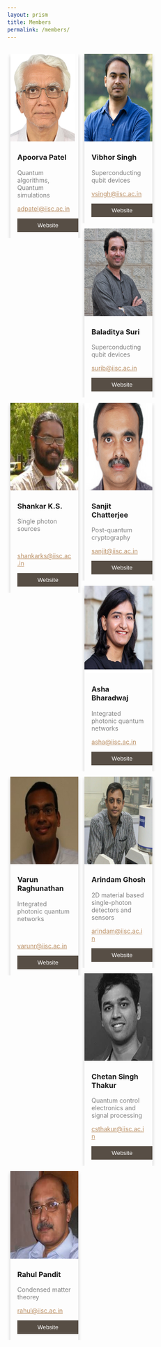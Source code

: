 ```yaml
---
layout: prism
title: Members
permalink: /members/
---
```


<style>

html {
  box-sizing: content-box;
}

*, *:before, *:after {
  box-sizing: inherit;
}

.column {
  float: left;
  width: 31%;
  margin-bottom: 12px;
  padding: 0 7px;
}

@media screen and (max-width: 500px) {
  .column {
    width: 80%;
    display: block;
  }
}

.card {
  box-shadow: 0 4px 8px 0 rgba(0, 0, 0, 0.2);
}

.container {
  padding: 0 16px;
}

.container::after, .row::after {
  content: "";
  clear: both;
  display: table;
}

.title {
  color: grey;
}

.button {
  border: none;
  outline: 0;
  display: inline-block;
  padding: 8px;
  color: white;
  background-color: #574e45;
  text-align: center;
  cursor: pointer;
  width: 100%;
}

.button:hover {
  background-color: #555;
}
</style>

<br>

<div class="row">
  <div class="column">
    <div class="card">
      <img src="/img/apoorva.jpg"  style="width:95%; height: 200px">
      <div class="container">
        <h3>Apoorva Patel</h3>
        <p class="title">Quantum algorithms, Quantum simulations</p>
        <a href="mailto:adpatel@iisc.ac.in" style="color: #bb9065;"><p>adpatel@iisc.ac.in</p></a>
        <a href="http://chep.iisc.ac.in/Personnel/adpatel.html"><p><button class="button">Website</button></p></a>
      </div>
    </div>
  </div>

  <div class="column">
    <div class="card">
      <img src="/img/vihor.jpg" style="width:100%; height: 200px">
      <div class="container">
        <h3> Vibhor Singh </h3>
        <p class="title">Superconducting qubit devices</p>
        <a href="mailto:vsingh@iisc.ac.in" style="color: #bb9065;"><p>vsingh@iisc.ac.in</p></a>
        <a href="http://www.physics.iisc.ac.in/people-faculty.php"><p><button class="button">Website</button></p></a>
      </div>
    </div>
  </div>
  
  <div class="column">
    <div class="card">
      <img src="/img/bala.jpg"  style="width:100%; height: 200px;">
      <div class="container">
        <h3> Baladitya Suri</h3>
        <p class="title">Superconducting qubit devices</p>
        <a href="mailto:surib@iisc.ac.in" style="color: #bb9065;"><p>surib@iisc.ac.in</p></a>
        <a href="http://iap.iisc.ac.in/people/balasuri/"><p><button class="button">Website</button></p></a>
      </div>
    </div>
  </div>

</div>
  
  <div class="row">
  

  <div class="column">
    <div class="card">
      <img src="/img/shankar.jpg"  style="width:100%; height: 200px">
      <div class="container">
        <h3>Shankar K.S.</h3>
        <p class="title">Single photon sources</p>
        <br>
        <a href="mailto:shankarks@iisc.ac.in" style="color: #bb9065;"><p>shankarks@iisc.ac.in</p></a>
        <a href="http://www.cense.iisc.ac.in/shankar-kumar-selvaraja/"><p><button class="button">Website</button></p></a>
      </div>
    </div>
  </div>
  
  <div class="column">
    <div class="card">
      <img src="/img/sanjit.jpg" style="width:100%; height: 200px;">
      <div class="container">
        <h3>Sanjit Chatterjee </h3>
        <p class="title">Post-quantum cryptography</p>
        <a href="mailto:sanjit@iisc.ac.in" style="color: #bb9065;"><p>sanjit@iisc.ac.in</p></a>
        <a href="https://www.csa.iisc.ac.in/~sanjit/"><p><button class="button">Website</button></p></a>
      </div>
    </div>
  </div>
  <div class="column">
    <div class="card">
      <img src="/img/asha.png" style="width:100%; height: 200px">
      <div class="container">
        <h3> Asha Bharadwaj </h3>
        <p class="title">Integrated photonic quantum networks</p>
        <a href="mailto:asha@iisc.ac.in" style="color: #bb9065;"><p>asha@iisc.ac.in</p></a>
        <a href="http://iap.iisc.ac.in/people/s-gopalakrishnan/"><p><button class="button">Website</button></p></a>
      </div>
    </div>
  </div>
</div>


  <div class="row">

  <div class="column">
    <div class="card">
    <img src="/img/varun.jpg"  style="width: 100%; height: 200px">
    <br>
      <div class="container">
        <h3>Varun Raghunathan</h3>
        <p class="title">Integrated photonic quantum networks</p>
        <br>
        <a href="mailto:varunr@iisc.ac.in" style="color: #bb9065;"><p>varunr@iisc.ac.in</p></a>
        <a href="https://www.sites.google.com/site/varunr196/"><p><button class="button">Website</button></p></a>
      </div>
    </div>
  </div>
  <div class="column">
    <div class="card">
     <img src="/img/arindam.jpg"  style="width:100%; height: 200px;">
      <div class="container">
        <h3>Arindam Ghosh</h3>
        <p class="title">2D material based single-photon detectors and sensors</p>
       <a href="mailto:arindam@iisc.ac.in" style="color: #bb9065;"><p>arindam@iisc.ac.in</p></a>
        <a href="http://www.physics.iisc.ac.in/~arindam/"><p><button class="button">Website</button></p></a>
      </div>
    </div>
  </div>

  <div class="column">
    <div class="card">
      <img src="/img/Chetan.jpg" style="width:240px; height: 200px; float: center;">
      <div class="container">
        <h3>Chetan Singh Thakur</h3>
        <p class="title">Quantum control electronics and signal processing</p>
       <a href="mailto:csthakur@iisc.ac.in" style="color: #bb9065;"><p>csthakur@iisc.ac.in</p></a>
        <a href="http://neuronics.dese.iisc.ac.in/"><p><button class="button">Website</button></p></a>
      </div>
    </div>
  </div>

</div>


  <div class="row">
    <div class="column">
    <div class="card">
      <img src="/img/rahul.png" style="width:240px; height: 200px; float: center;">
      <div class="container">
        <h3> Rahul Pandit</h3>
        <p class="title">Condensed matter theorey</p>
        <a href="mailto:rahul@iisc.ac.in" style="color: #bb9065;"><p>rahul@iisc.ac.in</p></a>
        <a href="http://www.physics.iisc.ac.in/~rahul/"><p><button class="button">Website</button></p></a>
      </div>
    </div>
  </div>
 
  
  
</div>

